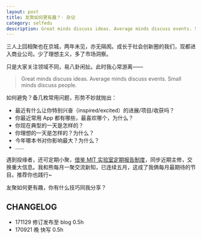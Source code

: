 ```yaml
---
layout: post
title: 友聚如何更有趣？· 杂记
category: selfedu
description: Great minds discuss ideas. Average minds discuss events. Small minds discuss people.
---
```


三人上回相聚也在京城，两年未见，亦无隔阂。成长于社会创新圈的我们，现都进入商业公司。少了理想主义，多了市场洞察。

只是大家关注领域不同，易八卦闲扯。此时我心常游离——

>Great minds discuss ideas. Average minds discuss events. Small minds discuss people.

如何避免？备几枚常用问题，形势不妙就抛出：

- 最近有什么让你特别兴奋（inspired/excited）的进展/项目/收获吗？
- 你最近常用 App 都有哪些，最喜欢哪个，为什么？
- 你现在典型的一天是怎样的？
- 你理想的一天是怎样的？为什么？
- 今年哪本书对你影响最大？为什么？
- ……

遇到投缘者，还可定期小聚，[借鉴 MIT 实验室定期报告制度](http://joinwee.com/discuss/275/)，同步近期主修，交换重大信息。我和熊每月一聚交流新知，已连续五月，这成了我俩每月最期待的节目。推荐你也践行~

友聚如何更有趣，你有什么技巧同我分享？

## CHANGELOG 

- 171129 修订发布至 blog 0.5h
- 170921 晚 快写 0.5h

